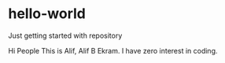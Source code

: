 # hello-world
Just getting started with repository

Hi People
This is Alif, Alif B Ekram. I have zero interest in coding.
